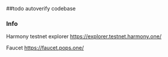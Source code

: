 ##todo
autoverify codebase


### Info
Harmony testnet explorer
https://explorer.testnet.harmony.one/

Faucet
https://faucet.pops.one/
